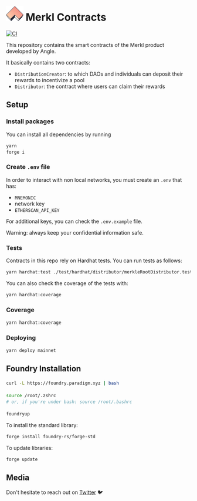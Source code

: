 # <img src="logo.svg" alt="Angle Borrowing Module" height="40px"> Merkl Contracts

[![CI](https://github.com/AngleProtocol/merkl-contracts/workflows/CI/badge.svg)](https://github.com/AngleProtocol/merkl-contracts/actions?query=workflow%3ACI)

This repository contains the smart contracts of the Merkl product developed by Angle.

It basically contains two contracts:

- `DistributionCreator`: to which DAOs and individuals can deposit their rewards to incentivize a pool
- `Distributor`: the contract where users can claim their rewards

## Setup

### Install packages

You can install all dependencies by running

```bash
yarn
forge i
```

### Create `.env` file

In order to interact with non local networks, you must create an `.env` that has:

- `MNEMONIC`
- network key
- `ETHERSCAN_API_KEY`

For additional keys, you can check the `.env.example` file.

Warning: always keep your confidential information safe.

### Tests

Contracts in this repo rely on Hardhat tests. You can run tests as follows:

```bash
yarn hardhat:test ./test/hardhat/distributor/merkleRootDistributor.test.ts
```

You can also check the coverage of the tests with:

```bash
yarn hardhat:coverage
```

### Coverage

```bash
yarn hardhat:coverage
```

### Deploying

```bash
yarn deploy mainnet
```

## Foundry Installation

```bash
curl -L https://foundry.paradigm.xyz | bash

source /root/.zshrc
# or, if you're under bash: source /root/.bashrc

foundryup
```

To install the standard library:

```bash
forge install foundry-rs/forge-std
```

To update libraries:

```bash
forge update
```

## Media

Don't hesitate to reach out on [Twitter](https://twitter.com/AngleProtocol) 🐦
